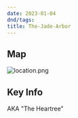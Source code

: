 ```yaml
---
date: 2023-01-04
dnd/tags:
title: The-Jade-Arbor
---
```


## Map

![location.png](/images/dnd/location.png)

## Key Info

AKA "The Heartree"

